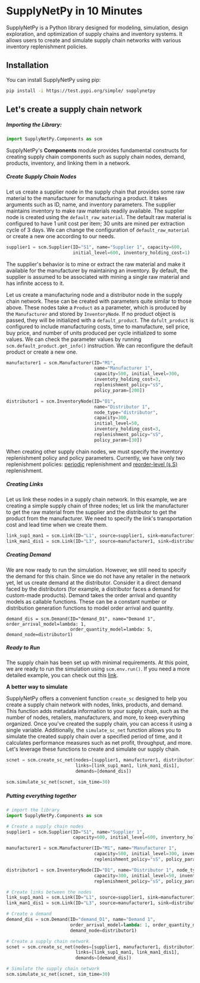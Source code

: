 # SupplyNetPy in 10 Minutes

SupplyNetPy is a Python library designed for modeling, simulation, design exploration, and optimization of supply chains and inventory systems. It allows users to create and simulate supply chain networks with various inventory replenishment policies.

## Installation

You can install SupplyNetPy using pip:

```sh
pip install -i https://test.pypi.org/simple/ supplynetpy
```

## Let's create a supply chain network

##### Importing the Library:
~~~python
import SupplyNetPy.Components as scm
~~~

SupplyNetPy's __Components__ module provides fundamental constructs for creating supply chain components such as supply chain nodes, demand, products, inventory, and linking them in a network.

##### Create Supply Chain Nodes
Let us create a supplier node in the supply chain that provides some raw material to the manufacturer for manufacturing a product. It takes arguments such as ID, name, and inventory parameters. The supplier maintains inventory to make raw materials readily available. The supplier node is created using the `default_raw_material`. The default raw material is configured to have 1 unit cost per item; 30 units are mined per extraction cycle of 3 days. We can change the configuration of `default_raw_material` or create a new one according to our needs.

~~~python
supplier1 = scm.Supplier(ID="S1", name="Supplier 1", capacity=600, 
                         initial_level=600, inventory_holding_cost=1)
~~~

The supplier's behavior is to mine or extract the raw material and make it available for the manufacturer by maintaining an inventory. By default, the supplier is assumed to be associated with mining a single raw material and has infinite access to it.

Let us create a manufacturing node and a distributor node in the supply chain network. These can be created with parameters quite similar to those above. These nodes take a `Product` as a parameter, which is produced by the `Manufacturer` and stored by `InventoryNode`. If no product object is passed, they will be initialized with a `default_product`. The `dafult_product` is configured to include manufacturing costs, time to manufacture, sell price, buy price, and number of units produced per cycle initialized to some values. We can check the parameter values by running `scm.default_product.get_info()` instruction. We can reconfigure the default product or create a new one.

~~~python
manufacturer1 = scm.Manufacturer(ID="M1", 
                                 name="Manufacturer 1",
                                 capacity=500, initial_level=300,
                                 inventoty_holding_cost=3,
                                 replenishment_policy="sS",
                                 policy_param=[200])

distributor1 = scm.InventoryNode(ID="D1",
                                 name="Distributor 1",
                                 node_type="distributor",
                                 capacity=300,
                                 initial_level=50,
                                 inventory_holding_cost=3,
                                 replenishment_policy="sS",
                                 policy_param=[30])
~~~
[qt]: ## "(Q,T): Replenish inventory every T days with Q units."
[ss]: ## "Continuously monitor inventory; replenish it to capacity S when the level goes below s."

When creating other supply chain nodes, we must specify the inventory replenishment policy and policy parameters. Currently, we have only two replenishment policies: [periodic][qt] replenishment and [reorder-level (s,S)][ss] replenishment.

##### Creating Links 
Let us link these nodes in a supply chain network. In this example, we are creating a simple supply chain of three nodes; let us link the manufacturer to get the raw material from the supplier and the distributor to get the product from the manufacturer. We need to specify the link's transportation cost and lead time when we create them.

~~~python
link_sup1_man1 = scm.Link(ID="L1", source=supplier1, sink=manufacturer1, cost=5, lead_time=3)
link_man1_dis1 = scm.Link(ID="L3", source=manufacturer1, sink=distributor1, cost=50, lead_time=2)
~~~

##### Creating Demand
We are now ready to run the simulation. However, we still need to specify the demand for this chain. Since we do not have any retailer in the network yet, let us create demand at the distributor. Consider it a direct demand faced by the distributors (for example, a distributor faces a demand for custom-made products). Demand takes the order arrival and quantity models as callable functions. These can be a constant number or distribution generation functions to model order arrival and quantity.

~~~
demand_dis = scm.Demand(ID="demand_D1", name="Demand 1", order_arrival_model=lambda: 1,
                        order_quantity_model=lambda: 5, demand_node=distributor1)
~~~

##### Ready to Run
The supply chain has been set up with minimal requirements. At this point, we are ready to run the simulation using `scm.env.run()`. If you need a more detailed example, you can check out this [link](example.md).

__A better way to simulate__

SupplyNetPy offers a convenient function `create_sc` designed to help you create a supply chain network with nodes, links, products, and demand. This function adds metadata information to your supply chain, such as the number of nodes, retailers, manufacturers, and more, to keep everything organized. Once you've created the supply chain, you can access it using a single variable. Additionally, the `simulate_sc_net` function allows you to simulate the created supply chain over a specified period of time, and it calculates performance measures such as net profit, throughput, and more. Let's leverage these functions to create and simulate our supply chain.

~~~python
scnet = scm.create_sc_net(nodes=[supplier1, manufacturer1, distributor1], 
                          links=[link_sup1_man1, link_man1_dis1], 
                          demands=[demand_dis])

scm.simulate_sc_net(scnet, sim_time=30)
~~~

##### Putting everything together
~~~Python
# import the library
import SupplyNetPy.Components as scm

# Create a supply chain nodes
supplier1 = scm.Supplier(ID="S1", name="Supplier 1",
                         capacity=600, initial_level=600, inventory_holding_cost=1)

manufacturer1 = scm.Manufacturer(ID="M1", name="Manufacturer 1",
                                 capacity=500, initial_level=300, inventoty_holding_cost=3,
                                 replenishment_policy="sS", policy_param=[200])

distributor1 = scm.InventoryNode(ID="D1", name="Distributor 1", node_type="distributor",
                                 capacity=300, initial_level=50, inventory_holding_cost=3,
                                 replenishment_policy="sS", policy_param=[30])

# Create links between the nodes
link_sup1_man1 = scm.Link(ID="L1", source=supplier1, sink=manufacturer1, cost=5, lead_time=3)
link_man1_dis1 = scm.Link(ID="L3", source=manufacturer1, sink=distributor1, cost=50, lead_time=2)

# Create a demand
demand_dis = scm.Demand(ID="demand_D1", name="Demand 1", 
                        order_arrival_model=lambda: 1, order_quantity_model=lambda: 5,
                        demand_node=distributor1)

# Create a supply chain network
scnet = scm.create_sc_net(nodes=[supplier1, manufacturer1, distributor1],
                          links=[link_sup1_man1, link_man1_dis1],
                          demands=[demand_dis])

# Simulate the supply chain network
scm.simulate_sc_net(scnet, sim_time=30)
~~~